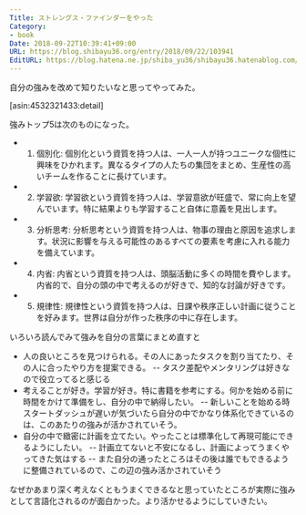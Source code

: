 ```yaml
---
Title: ストレングス・ファインダーをやった
Category:
- book
Date: 2018-09-22T10:39:41+09:00
URL: https://blog.shibayu36.org/entry/2018/09/22/103941
EditURL: https://blog.hatena.ne.jp/shiba_yu36/shibayu36.hatenablog.com/atom/entry/10257846132636903297
---
```


自分の強みを改めて知りたいなと思ってやってみた。

[asin:4532321433:detail]


強みトップ5は次のものになった。

- 1. 個別化: 個別化という資質を持つ人は、一人一人が持つユニークな個性に興味をひかれます。異なるタイプの人たちの集団をまとめ、生産性の高いチームを作ることに長けています。
- 2. 学習欲: 学習欲という資質を持つ人は、学習意欲が旺盛で、常に向上を望んでいます。特に結果よりも学習すること自体に意義を見出します。
- 3. 分析思考: 分析思考という資質を持つ人は、物事の理由と原因を追求します。状況に影響を与える可能性のあるすべての要素を考慮に入れる能力を備えています。
- 4. 内省: 内省という資質を持つ人は、頭脳活動に多くの時間を費やします。内省的で、自分の頭の中で考えるのが好きで、知的な討論が好きです。
- 5. 規律性: 規律性という資質を持つ人は、日課や秩序正しい計画に従うことを好みます。世界は自分が作った秩序の中に存在します。

いろいろ読んでみて強みを自分の言葉にまとめ直すと

- 人の良いところを見つけられる。その人にあったタスクを割り当てたり、その人に合ったやり方を提案できる。
-- タスク差配やメンタリングは好きなので役立ってると感じる
- 考えることが好き。学習が好き。特に書籍を参考にする。何かを始める前に時間をかけて準備をし、自分の中で納得したい。
-- 新しいことを始める時スタートダッシュが遅いが気づいたら自分の中でかなり体系化できているのは、このあたりの強みが活かされていそう。
- 自分の中で緻密に計画を立てたい。やったことは標準化して再現可能にできるようにしたい。
-- 計画立てないと不安になるし、計画によってうまくやってきた気はする
-- また自分の通ったところはその後は誰でもできるように整備されているので、この辺の強み活かされていそう


なぜかあまり深く考えなくともうまくできるなと思っていたところが実際に強みとして言語化されるのが面白かった。より活かせるようにしていきたい。
